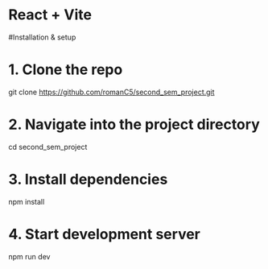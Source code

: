 # React + Vite

#Installation & setup 
# 1. Clone the repo
git clone https://github.com/romanC5/second_sem_project.git

# 2. Navigate into the project directory
cd second_sem_project

# 3. Install dependencies
npm install

# 4. Start development server
npm run dev

